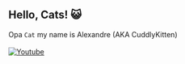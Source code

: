 ## Hello, Cats! 😺
Opa <code>Cat</code> my name is Alexandre (AKA CuddlyKitten)
<br>
<br>
<a href="www.youtube.com" target="_blank"><img alt="Youtube" src="https://img.shields.io/badge/CuddlyKitten-Youtube-red"></a>




